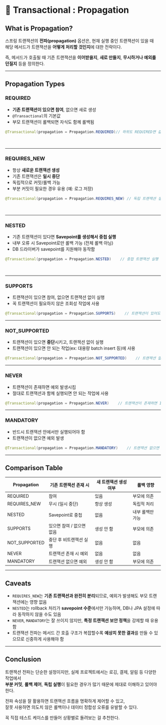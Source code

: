 # 👬 Transactional : Propagation

## What is Propagation?

스프링 트랜잭션의 **전파(propagation)** 옵션은, 현재 실행 중인 트랜잭션이 있을 때 \
해당 메서드가 트랜잭션을 **어떻게 처리할 것인지**에 대한 전략이다.

즉, 메서드가 호출될 때 기존 트랜잭션을 **이어받을지**, **새로 만들지**, **무시하거나 예외를 던질지** 등을 정의한다.

***

## Propagation Types

### REQUIRED

* **기존 트랜잭션이 있으면 참여**, 없으면 새로 생성
* `@Transactional`의 기본값
* 부모 트랜잭션이 롤백되면 자식도 함께 롤백됨

```java
@Transactional(propagation = Propagation.REQUIRED)// 하위도 REQUIRED면 같은 트랜잭션
```

<figure><img src="../../../../.gitbook/assets/스크린샷 2025-03-24 오후 8.22.48 (2).png" alt=""><figcaption></figcaption></figure>

***

### REQUIRES\_NEW

* 항상 **새로운 트랜잭션 생성**
* 기존 트랜잭션은 **일시 중단**
* 독립적으로 커밋/롤백 가능
* 부분 커밋이 필요한 경우 유용 (예: 로그 저장)

```java
@Transactional(propagation = Propagation.REQUIRES_NEW) // 독립 트랜잭션 실행
```

<figure><img src="../../../../.gitbook/assets/스크린샷 2025-03-24 오후 8.16.49.png" alt=""><figcaption></figcaption></figure>

***

### NESTED

* 기존 트랜잭션이 있다면 **Savepoint를 생성해서 중첩 실행**
* 내부 오류 시 Savepoint로만 롤백 가능 (전체 롤백 아님)
* DB 드라이버가 savepoint를 지원해야 동작함

```java
@Transactional(propagation = Propagation.NESTED)    // 중첩 트랜잭션 실행
```

<figure><img src="../../../../.gitbook/assets/스크린샷 2025-03-24 오후 8.23.38.png" alt=""><figcaption></figcaption></figure>

***

### SUPPORTS

* 트랜잭션이 있으면 참여, 없으면 트랜잭션 없이 실행
* 꼭 트랜잭션이 필요하지 않은 조회성 작업에 사용

```java
@Transactional(propagation = Propagation.SUPPORTS)    // 트랜잭션이 있어도 되고 없어도 됨
```

***

### NOT\_SUPPORTED

* 트랜잭션이 있으면 **중단**시키고, 트랜잭션 없이 실행
* 트랜잭션이 있으면 안 되는 작업(ex: 대용량 batch insert 등)에 사용

```java
@Transactional(propagation = Propagation.NOT_SUPPORTED)    // 트랜잭션 없이 실행됨
```

***

### NEVER

* 트랜잭션이 존재하면 예외 발생시킴
* 절대로 트랜잭션과 함께 실행되면 안 되는 작업에 사용

```java
@Transactional(propagation = Propagation.NEVER)    // 트랜잭션이 존재하면 IllegalTransactionStateException 발생
```

***

### MANDATORY

* 반드시 트랜잭션 안에서만 실행되어야 함
* 트랜잭션이 없으면 예외 발생

```java
@Transactional(propagation = Propagation.MANDATORY)    // 트랜잭션 없으면 예외 발생
```

***

## Comparison Table

| Propagation    | 기존 트랜잭션 존재 시    | 새 트랜잭션 생성 여부 | 롤백 영향     |
| -------------- | --------------- | ------------ | --------- |
| REQUIRED       | 참여              | 있음           | 부모에 의존    |
| REQUIRES\_NEW  | 무시 (일시 중단)      | 항상 생성        | 독립적 처리    |
| NESTED         | Savepoint로 중첩   | 없음           | 내부 롤백만 가능 |
| SUPPORTS       | 있으면 참여 / 없으면 없음 | 생성 안 함       | 부모에 의존    |
| NOT\_SUPPORTED | 중단 후 비트랜잭션 실행   | 없음           | 없음        |
| NEVER          | 트랜잭션 존재 시 예외    | 없음           | 없음        |
| MANDATORY      | 트랜잭션 없으면 예외     | 생성 안 함       | 부모에 의존    |

***

## Caveats

* `REQUIRES_NEW`는 **기존 트랜잭션과 완전히 분리**되므로, 예외가 발생해도 부모 트랜잭션에는 영향 없음
* `NESTED`는 rollback 처리가 **savepoint 수준**에서만 가능하며, DB나 JPA 설정에 따라 동작하지 않을 수도 있음
* `NEVER`, `MANDATORY`는 잘 쓰이지 않지만, **특정 트랜잭션 보안 정책**을 강제할 때 유용함
* 트랜잭션 전파는 메서드 간 호출 구조가 복잡할수록 **예상치 못한 결과**를 만들 수 있으므로 신중하게 사용해야 함

***

## Conclusion

트랜잭션 전파는 단순한 설정이지만, 실제 프로젝트에서는 로깅, 결제, 알림 등 다양한 작업에서 \
**부분 커밋**, **롤백 제어**, **독립 실행**이 필요한 경우가 많기 때문에 제대로 이해하고 있어야 한다.

전파 속성을 잘 활용하면 트랜잭션 흐름을 명확하게 제어할 수 있고, \
잘못 사용하면 의도치 않은 롤백이나 데이터 정합성 오류를 유발할 수 있다.

꼭 직접 테스트 케이스를 만들어 상황별로 돌려보는 걸 추천한다.
